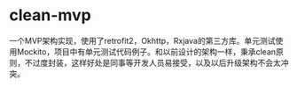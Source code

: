 # clean-mvp
一个MVP架构实现，使用了retrofit2，Okhttp，Rxjava的第三方库。单元测试使用Mockito，项目中有单元测试代码例子。和以前设计的架构一样，秉承clean原则，不过度封装，这样好处是同事等开发人员易接受，以及以后升级架构不会太冲突。
